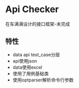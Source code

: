 # Api Checker
在车满满设计的接口框架-未完成

## 特性
- data api test_case分层
- api使用json
- data使用excel
- 使用了用例基础类
- 使用optparser解析命令行参数
